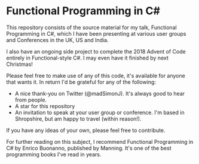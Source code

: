 # Functional Programming in C#

This repository consists of the source material for my talk, Functional Programming in C#, which I have been presenting at various user groups and Conferences in the UK, US and India.

I also have an ongoing side project to complete the 2018 Advent of Code entirely in Functional-style C#.  I may even have it finished by next Christmas!

Please feel free to make use of any of this code, it's available for anyone that wants it.  In return I'd be grateful for any of the following:

* A nice thank-you on Twitter (@madSimonJ).  It's always good to hear from people.
* A star for this repository
* An invitation to speak at your user group or conference.  I'm based in Shropshire, but am happy to travel (within reason!).

If you have any ideas of your own, please feel free to contribute.

For further reading on this subject, I recommend Functional Programming in C# by Enrico Buonanno, published by Manning.  It's one of the best programming books I've read in years.
